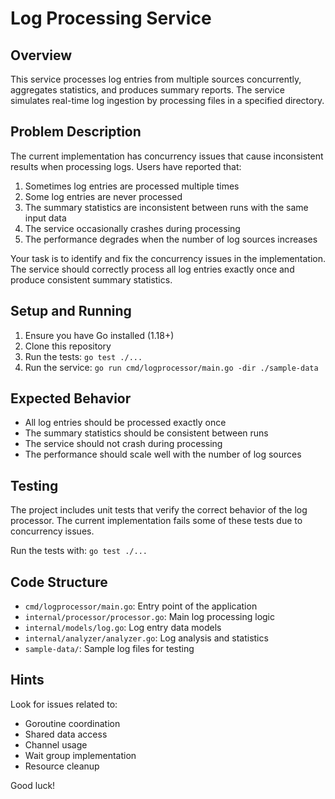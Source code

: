 # Log Processing Service

## Overview
This service processes log entries from multiple sources concurrently, aggregates statistics, and produces summary reports. The service simulates real-time log ingestion by processing files in a specified directory.

## Problem Description
The current implementation has concurrency issues that cause inconsistent results when processing logs. Users have reported that:

1. Sometimes log entries are processed multiple times
2. Some log entries are never processed
3. The summary statistics are inconsistent between runs with the same input data
4. The service occasionally crashes during processing
5. The performance degrades when the number of log sources increases

Your task is to identify and fix the concurrency issues in the implementation. The service should correctly process all log entries exactly once and produce consistent summary statistics.

## Setup and Running
1. Ensure you have Go installed (1.18+)
2. Clone this repository
3. Run the tests: `go test ./...`
4. Run the service: `go run cmd/logprocessor/main.go -dir ./sample-data`

## Expected Behavior
- All log entries should be processed exactly once
- The summary statistics should be consistent between runs
- The service should not crash during processing
- The performance should scale well with the number of log sources

## Testing
The project includes unit tests that verify the correct behavior of the log processor. The current implementation fails some of these tests due to concurrency issues.

Run the tests with: `go test ./...`

## Code Structure
- `cmd/logprocessor/main.go`: Entry point of the application
- `internal/processor/processor.go`: Main log processing logic
- `internal/models/log.go`: Log entry data models
- `internal/analyzer/analyzer.go`: Log analysis and statistics
- `sample-data/`: Sample log files for testing

## Hints
Look for issues related to:
- Goroutine coordination
- Shared data access
- Channel usage
- Wait group implementation
- Resource cleanup

Good luck!